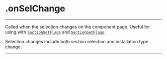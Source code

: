 # .onSelChange

---

Called when the selection changes on the component page. Useful for using with [`SectionSetFlags`][1] and [`SectionGetFlags`][2].

Selection changes include both section selection and installation type change.

---

[1]: ../Reference/SectionSetFlags.md
[2]: ../Reference/SectionGetFlags.md